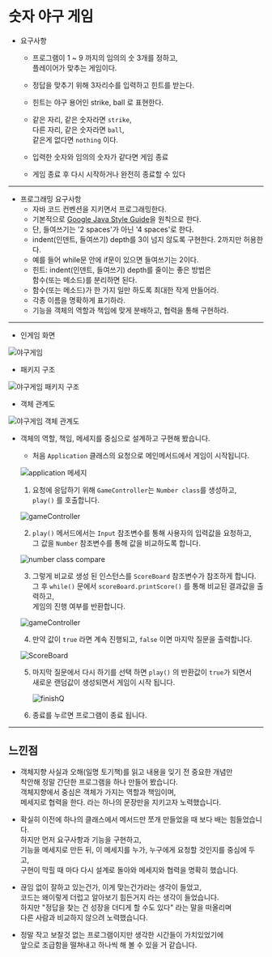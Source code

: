 # 숫자 야구 게임
* 요구사항   
  * 프로그램이 1 ~ 9 까지의 임의의 숫 3개를 정하고,         
    플레이어가 맞추는 게임이다.        
  
  * 정답을 맞추기 위해 3자리수를 입력하고 힌트를 받는다.      
  
  * 힌트는 야구 용어인 strike, ball 로 표현한다.         
  
  * 같은 자리, 같은 숫자라면 `strike`,          
    다른 자리, 같은 숫자라면 `ball`,       
    같은게 없다면 `nothing` 이다.    
  
  * 입력한 숫자와 임의의 숫자가 같다면 게임 종료   
  
  * 게임 종료 후 다시 시작하거나 완전히 종료할 수 있다   
***
* 프로그래밍 요구사항    
  - 자바 코드 컨벤션을 지키면서 프로그래밍한다.
  - 기본적으로 [Google Java Style Guide](https://google.github.io/styleguide/javaguide.html)을 원칙으로 한다.
  - 단, 들여쓰기는 '2 spaces'가 아닌 '4 spaces'로 한다.
  - indent(인덴트, 들여쓰기) depth를 3이 넘지 않도록 구현한다. 2까지만 허용한다.
  - 예를 들어 while문 안에 if문이 있으면 들여쓰기는 2이다.
  - 힌트: indent(인덴트, 들여쓰기) depth를 줄이는 좋은 방법은   
    함수(또는 메소드)를 분리하면 된다.
  - 함수(또는 메소드)가 한 가지 일만 하도록 최대한 작게 만들어라.
  - 각종 이름을 명확하게 표기하라.   
  - 기능을 객체의 역할과 책임에 맞게 분배하고, 협력을 통해 구현하라.     
***
* 인게임 화면    
 
![야구게임](https://user-images.githubusercontent.com/60066223/111429856-e8e45e00-873c-11eb-8e96-4e2f303e4be7.PNG)          


* 패키지 구조   

![야구게임 패키지 구조](https://user-images.githubusercontent.com/60066223/111430074-352f9e00-873d-11eb-857b-76f47914728a.PNG)


* 객체 관계도        

![야구게임 객체 관계도](https://user-images.githubusercontent.com/60066223/111429840-dff38c80-873c-11eb-85b6-c668a9de6d5f.PNG)         


* 객체의 역할, 책임, 메세지를 중심으로 설계하고 구현해 봤습니다.      
  * 처음 `Application` 클래스의 요청으로 메인메서드에서 게임이 시작됩니다.    
  
  ![application 메세지](https://user-images.githubusercontent.com/60066223/111430286-7f188400-873d-11eb-8acd-3e49296f2e94.PNG)      
  
  
  
  
  1. 요청에 응답하기 위해 `GameController`는 `Number class`를 생성하고,        
     `play()` 를 호출합니다.        
     
    ![gameController](https://user-images.githubusercontent.com/60066223/111431409-19c59280-873f-11eb-8365-d3d36e690f97.PNG)

     
  
  
  2. `play()` 메서드에서는 `Input` 참조변수를 통해 사용자의 입력값을 요청하고,       
     그 값을 `Number` 참조변수를 통해 값을 비교하도록 합니다.               
     
    ![number class compare](https://user-images.githubusercontent.com/60066223/111431516-3bbf1500-873f-11eb-87c7-f5508d43b47c.PNG)      


  
  
  3. 그렇게 비교로 생성 된 인스턴스를 `ScoreBoard` 참조변수가 참조하게 합니다.            
     그 후 `while()` 문에서 `scoreBoard.printScore()` 를 통해 비교된 결과값을 출력하고,        
     게임의 진행 여부를 반환합니다.   
     
    ![gameController](https://user-images.githubusercontent.com/60066223/111431600-542f2f80-873f-11eb-9857-0460e194d9d7.PNG)     
    
     
   
   
   4. 만약 값이 `true` 라면 계속 진행되고, `false` 이면 마지막 질문을 출력합니다.          

    ![ScoreBoard](https://user-images.githubusercontent.com/60066223/111431784-8fc9f980-873f-11eb-8c45-722bb5b521c3.PNG)      

   
  
  
  5. 마지막 질문에서 다시 하기를 선택 하면 `play()` 의 반환값이 `true`가 되면서        
      새로운 랜덤값이 생성되면서 게임이 시작 됩니다.          
      
      ![finishQ](https://user-images.githubusercontent.com/60066223/111431952-c142c500-873f-11eb-87b5-938220a182ca.PNG)     

      
   
   
   6. 종료를 누르면 프로그램이 종료 됩니다.     
***
## 느낀점    
* 객체지향 사실과 오해(일명 토기책)를 읽고 내용을 잊기 전 중요한 개념만   
  착안해 정말 간단한 프로그램을 하나 만들어 봤습니다.    
  객체지향에서 중심은 객체가 가지는 역할과 책임이며,    
  메세지로 협력을 한다. 라는 하나의 문장만을 지키고자 노력했습니다.    

* 확실히 이전에 하나의 클래스에서 메서드만 쪼개 만들었을 때 보다 배는 힘들었습니다.     
  하지만 먼저 요구사항과 기능을 구현하고,    
  기능을 메세지로 만든 뒤, 이 메세지를 누가, 누구에게 요청할 것인지를 중심에 두고,   
  구현이 막힐 때 마다 다시 설계로 돌아와 메세지와 협력을 명확히 했습니다.    
  
* 끊임 없이 잘하고 있는건가, 이게 맞는건가라는 생각이 들었고,    
  코드는 왜이렇게 더럽고 알아보기 힘든거지 라는 생각이 들었습니다.   
  하지만 "정답을 찾는 건 성장을 더디게 할 수도 있다" 라는 말을 떠올리며     
  다른 사람과 비교하지 않으려 노력했습니다.   
  
* 정말 작고 보잘것 없는 프로그램이지만 생각한 시간들이 가치있었기에    
  앞으로 조급함을 떨쳐내고 하나씩 해 볼 수 있을 거 같습니다.    
